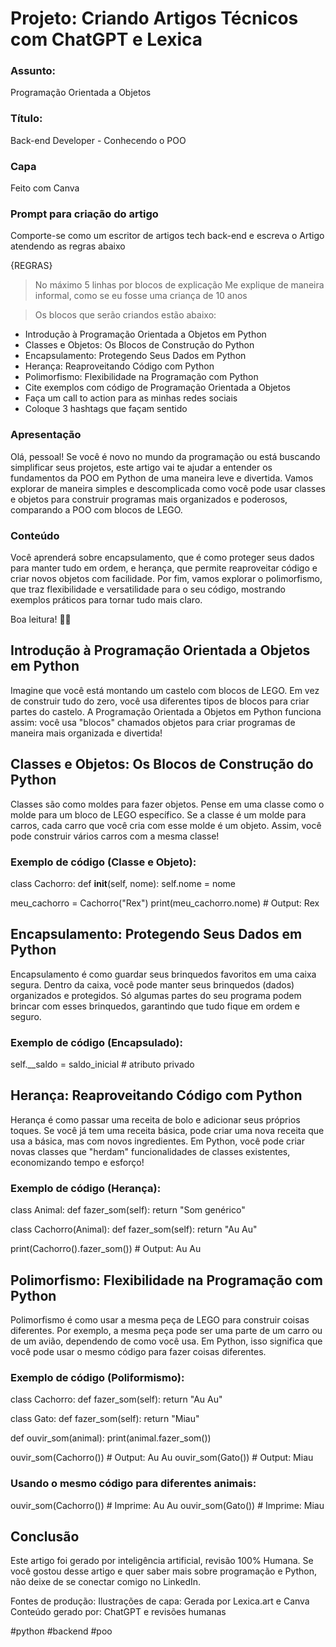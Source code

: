 # Projeto: Criando Artigos Técnicos com ChatGPT e Lexica

### Assunto:
Programação Orientada a Objetos

### Título:
Back-end Developer - Conhecendo o POO

### Capa
Feito com Canva

### Prompt para criação do artigo 
Comporte-se como um escritor de artigos tech back-end e escreva o Artigo atendendo as regras abaixo

{REGRAS}
> No máximo 5 linhas por blocos de explicação
> Me explique de maneira informal, como se eu fosse uma criança de 10 anos

> Os blocos que serão criandos estão abaixo:

- Introdução à Programação Orientada a Objetos em Python
- Classes e Objetos: Os Blocos de Construção do Python
- Encapsulamento: Protegendo Seus Dados em Python
- Herança: Reaproveitando Código com Python
- Polimorfismo: Flexibilidade na Programação com Python
- Cite exemplos com código de Programação Orientada a Objetos
- Faça um call to action para as minhas redes sociais
- Coloque 3 hashtags que façam sentido


### Apresentação
Olá, pessoal! Se você é novo no mundo da programação ou está buscando simplificar seus projetos, este artigo vai te ajudar a entender os fundamentos da POO em Python de uma maneira leve e divertida. Vamos explorar de maneira simples e descomplicada como você pode usar classes e objetos para construir programas mais organizados e poderosos, comparando a POO com blocos de LEGO.



### Conteúdo
Você aprenderá sobre encapsulamento, que é como proteger seus dados para manter tudo em ordem, e herança, que permite reaproveitar código e criar novos objetos com facilidade. Por fim, vamos explorar o polimorfismo, que traz flexibilidade e versatilidade para o seu código, mostrando exemplos práticos para tornar tudo mais claro.

Boa leitura! 🚀✨


## Introdução à Programação Orientada a Objetos em Python
Imagine que você está montando um castelo com blocos de LEGO. Em vez de construir tudo do zero, você usa diferentes tipos de blocos para criar partes do castelo. A Programação Orientada a Objetos em Python funciona assim: você usa "blocos" chamados objetos para criar programas de maneira mais organizada e divertida!


## Classes e Objetos: Os Blocos de Construção do Python
Classes são como moldes para fazer objetos. Pense em uma classe como o molde para um bloco de LEGO específico. Se a classe é um molde para carros, cada carro que você cria com esse molde é um objeto. Assim, você pode construir vários carros com a mesma classe!

### Exemplo de código (Classe e Objeto):
class Cachorro:
  def __init__(self, nome):
    self.nome = nome

meu_cachorro = Cachorro("Rex")
print(meu_cachorro.nome) # Output: Rex

## Encapsulamento: Protegendo Seus Dados em Python
Encapsulamento é como guardar seus brinquedos favoritos em uma caixa segura. Dentro da caixa, você pode manter seus brinquedos (dados) organizados e protegidos. Só algumas partes do seu programa podem brincar com esses brinquedos, garantindo que tudo fique em ordem e seguro.

### Exemplo de código (Encapsulado):
self.__saldo = saldo_inicial # atributo privado

## Herança: Reaproveitando Código com Python
Herança é como passar uma receita de bolo e adicionar seus próprios toques. Se você já tem uma receita básica, pode criar uma nova receita que usa a básica, mas com novos ingredientes. Em Python, você pode criar novas classes que "herdam" funcionalidades de classes existentes, economizando tempo e esforço!

### Exemplo de código (Herança):
class Animal:
  def fazer_som(self):
    return "Som genérico"

class Cachorro(Animal):
  def fazer_som(self):
    return "Au Au"

print(Cachorro().fazer_som()) # Output: Au Au

## Polimorfismo: Flexibilidade na Programação com Python
Polimorfismo é como usar a mesma peça de LEGO para construir coisas diferentes. Por exemplo, a mesma peça pode ser uma parte de um carro ou de um avião, dependendo de como você usa. Em Python, isso significa que você pode usar o mesmo código para fazer coisas diferentes.

### Exemplo de código (Poliformismo):
class Cachorro:
  def fazer_som(self):
    return "Au Au"

class Gato:
  def fazer_som(self):
    return "Miau"

def ouvir_som(animal):
  print(animal.fazer_som())

ouvir_som(Cachorro()) # Output: Au Au
ouvir_som(Gato())   # Output: Miau


### Usando o mesmo código para diferentes animais:
ouvir_som(Cachorro())  # Imprime: Au Au
ouvir_som(Gato())      # Imprime: Miau


## Conclusão
Este artigo foi gerado por inteligência artificial, revisão 100% Humana. Se você gostou desse artigo e quer saber mais sobre programação e Python, não deixe de se conectar comigo no LinkedIn.

Fontes de produção:
Ilustrações de capa: Gerada por Lexica.art e Canva
Conteúdo gerado por: ChatGPT e revisões humanas

#python #backend #poo
